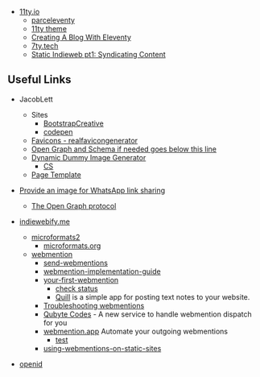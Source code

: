 
* [11ty.io](https://www.11ty.io/docs/)
  * [parceleventy](https://github.com/chrisdmacrae/parceleventy)
  * [11ty theme](https://bryanlrobinson.com/blog/create-11ty-theme-from-static-html-template/)
  * [Creating A Blog With Eleventy](https://keepinguptodate.com/pages/2019/06/creating-blog-with-eleventy/)
  * [7ty.tech](https://github.com/planetoftheweb/seven)
  * [Static Indieweb pt1: Syndicating Content](https://mxb.dev/blog/syndicating-content-to-twitter-with-netlify-functions/)

## Useful Links

* JacobLett
    * Sites
        * [BootstrapCreative](https://bootstrapcreative.com/)
        * [codepen](https://codepen.io/JacobLett)
    * [Favicons - realfavicongenerator](http://realfavicongenerator.net/)
    * [Open Graph and Schema if needed goes below this line](https://webcode.tools/open-graph-generator/business)
    * [Dynamic Dummy Image Generator](https://dummyimage.com/)
        * [CS](https://dummyimage.com/500/e6e61c/00ff1e.jpg&text=CS)
    * [Page Template](https://bootstrapcreative.com/wp-bc/wp-content/themes/wp-bootstrap/snippets/b4hp01.zip)
* [Provide an image for WhatsApp link sharing](https://stackoverflow.com/questions/19778620/provide-an-image-for-whatsapp-link-sharing)
    * [The Open Graph protocol](https://ogp.me/)

* [indiewebify.me](https://indiewebify.me)
    * [microformats2](https://indieweb.org/microformats2)
        * [microformats.org](http://microformats.org/wiki/p-category)
    * [webmention](https://github.com/converspace/webmention/blob/master/README.md)
        * [send-webmentions](https://indiewebify.me/send-webmentions/)
        * [webmention-implementation-guide](https://indieweb.org/webmention-implementation-guide)
        * [your-first-webmention](https://aaronparecki.com/2018/06/30/11/your-first-webmention)
            * [check status](https://webmention.io/aaronpk/webmention/ZwI73EQTJHuTuqI7l9ta)
            * [Quill](https://quill.p3k.io/) is a simple app for posting text notes to your website.
        * [Troubleshooting webmentions](http://forum.grabaperch.com/forum/09-11-2018-troubleshooting-webmentions-i-can-successfully-receive-but-automated-send-is-not-working)
        * [Qubyte Codes](https://qubyte.codes/blog/a-new-service-to-handle-webmention-dispatch-for-you) - A new service to handle webmention dispatch for you
        * [webmention.app](https://webmention.app/) Automate your outgoing webmentions
            * [test](https://webmention.app/check/?url=https%3A%2F%2Fweisser-zwerg.dev%2Fposts%2Fwebmention-test%2F)
        * [using-webmentions-on-static-sites](https://mxb.dev/blog/using-webmentions-on-static-sites/)
        
* [openid](https://openid.indieauth.com/openid)